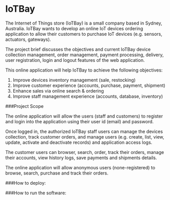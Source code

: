 # IoTBay

The Internet of Things store (IoTBay) is a small company based in Sydney, Australia. 
IoTBay wants to develop an online IoT devices ordering application to allow their customers to purchase IoT devices (e.g. sensors, actuators, gateways). 

The project brief discusses the objectives and current IoTBay device collection management, order management, payment processing, delivery, user registration, login and logout features of the web application. 

This online application will help IoTBay to achieve the following objectives:

1.	Improve devices inventory management (sale, restocking)
2.	Improve customer experience (accounts, purchase, payment, shipment)
3.	Enhance sales via online search & ordering
4.	Improve staff management experience (accounts, database, inventory)


###Project Scope

The online application will allow the users (staff and customers) to register and login into the application using their user id (email) and password.

Once logged in, the authorized IoTBay staff users can manage the devices collection, track customer orders, and manage users (e.g. create, list, view, update, activate and deactivate records) and application access logs.

The customer users can browser, search, order, track their orders, manage their accounts, view history logs, save payments and shipments details.

The online application will allow anonymous users (none-registered) to browse, search, purchase and track their orders. 

###How to deploy:

###How to run the software:
